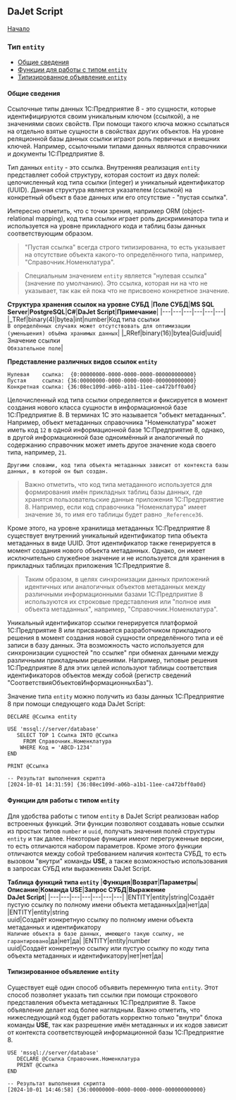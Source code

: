 ## DaJet Script

[Начало](https://github.com/zhichkin/dajet/tree/main/doc/dajet-script/README.md)

### Тип ```entity```

- [Общие сведения](#общие-сведения)
- [Функции для работы с типом ```entity```](#функции-для-работы-с-типом-entity)
- [Типизированное объявление ```entity```](#типизированное-объявление-entity)

#### Общие сведения

Ссылочные типы данных 1С:Предприятие 8 - это сущности, которые идентифицируются своим уникальным ключом (ссылкой), а не значениями своих свойств. При помощи такого ключа можно ссылаться на отдельно взятые сущности в свойствах других объектов. На уровне реляционной базы данных ссылки играют роль первичных и внешних ключей. Например, ссылочными типами данных являются справочники и документы 1С:Предприятие 8.

Тип данных ```entity``` - это ссылка. Внутренняя реализация ```entity``` представляет собой структуру, которая состоит из двух полей: целочисленный код типа ссылки (integer) и уникальный идентификатор (UUID). Данная структура является указателем (ссылкой) на конкретный объект в базе данных или его отсутствие - "пустая ссылка".

Интересно отметить, что с точки зрения, например ORM (object-relational mapping), код типа ссылки играет роль дискриминатора типа и используется на уровне прикладного кода и таблиц базы данных соответствующим образом.

> "Пустая ссылка" всегда строго типизированна, то есть указывает на отсутствие объекта какого-то определённого типа, например, "Справочник.Номенклатура".

> Специальным значением ```entity``` является "нулевая ссылка" (значение по умолчанию). Это ссылка, которая ни на что не указывает, так как ей пока что не присвоено конкретное значение.

**Структура хранения ссылок на уровне СУБД**
|**Поле СУБД**|**MS SQL Server**|**PostgreSQL**|**C#**|**DaJet Script**|**Примечание**|
|---|---|---|---|---|---|
|_TRef|binary(4)|bytea|int|number|Код типа ссылки<br>`В определённых случаях может отсутствовать для оптимизации (уменьшения) объёма хранимых данных`|
|_RRef|binary(16)|bytea|Guid|uuid|Значение ссылки<br>`Обязательное поле`|

**Представление различных видов ссылок ```entity```**
```
Нулевая    ссылка:  {0:00000000-0000-0000-0000-000000000000}
Пустая     ссылка: {36:00000000-0000-0000-0000-000000000000}
Конкретная ссылка: {36:08ec109d-a06b-a1b1-11ee-ca472bff0a0d}
```

Целочисленный код типа ссылки определяется и фиксируется в момент создания нового класса сущности в информационной базе 1С:Предприятие 8. В терминах 1С это называется "объект метаданных". Например, объект метаданных справочника "Номенклатура" может иметь код ```12``` в одной информационной базе 1С:Предприятие 8, однако, в другой информационной базе одноимённый и аналогичный по содержанию справочник может иметь другое значение кода своего типа, например, ```21```.

`Другими словами, код типа объекта метаданных зависит от контекста базы данных, в которой он был создан.`

> Важно отметить, что код типа метаданного используется для формирования имён прикладных таблиц базы данных, где хранятся пользовательские данные приложения 1С:Предприятие 8. Например, если код справочника "Номенклатура" имеет значение ```36```, то имя его таблицы будет равно ```_Reference36```.

Кроме этого, на уровне хранилища метаданных 1С:Предприятие 8 существует внутренний уникальный идентификатор типа объекта метаданных в виде UUID. Этот идентификатор также генерируется в момент создания нового объекта метаданных. Однако, он имеет исключительно служебное значение и не используется для хранения в прикладных таблицах приложения 1С:Предприятие 8.

> Таким образом, в целях синхронизации данных приложений идентичных или аналогичных объектов метаданных между различными информационными базами 1С:Предприятие 8 используются их строковые представления или "полное имя объекта метаданных", например, "Справочник.Номенклатура".

Уникальный идентификатор ссылки генерируется платформой 1С:Предприятие 8 или присваивается разработчиком прикладного решения в момент создания новой сущности определённого типа и её записи в базу данных. Эта возможность часто используется для синхронизации сущностей "по ссылке" при обменах данными между различными прикладными решениями. Например, типовые решения 1С:Предприятие 8 для этих целей используют таблицы соответствия идентификаторов объектов между собой (регистр сведений "СоответствияОбъектовИнформационныхБаз").

Значение типа ```entity``` можно получить из базы данных 1С:Предприятие 8 при помощи следующего кода DaJet Script:

```TSQL
DECLARE @Ссылка entity

USE 'mssql://server/database'
   SELECT TOP 1 Ссылка INTO @Ссылка
     FROM Справочник.Номенклатура
    WHERE Код = 'ABCD-1234'
END

PRINT @Ссылка

-- Результат выполнения скрипта
[2024-10-01 14:31:59] {36:08ec109d-a06b-a1b1-11ee-ca472bff0a0d}
```

#### Функции для работы с типом ```entity```

Для удобства работы с типом ```entity``` в DaJet Script реализован набор встроенных функций. Эти функции позволяют создавать новые ссылки из простых типов ```number``` и ```uuid```, получать значения полей структуры ```entity``` и так далее. Некоторые функции имеют перегруженные версии, то есть отличаются набором параметров. Кроме этого функции отличаются между собой требованием наличия контеста СУБД, то есть вызовом "внутри" команды **USE**, а также возможностью использования в запросах СУБД или выражениях DaJet Script.

**Таблица функций типа ```entity```**
|**Функция**|**Возврат**|**Параметры**|**Описание**|**Команда USE**|**Запрос СУБД**|**Выражение<br>DaJet Script**|
|---|---|---|---|---|---|---|
|ENTITY|entity|string|Создаёт пустую ссылку по полному имени объекта метаданных|да|нет|да|
|ENTITY|entity|string<br>uuid|Создаёт конкретную ссылку по полному имени объекта метаданных и идентификатору<br>`Наличие объекта в базе данных, имеющего такую ссылку, не гарантировано`|да|нет|да|
|ENTITY|entity|number<br>uuid|Создаёт конкретную ссылку или пустую ссылку по коду типа объекта метаданных и идентификатору|нет|нет|да|

#### Типизированное объявление ```entity```

Существует ещё один способ объявить перемнную типа ```entity```. Этот способ позволяет указать тип ссылки при помощи строкового представления объекта метаданных 1С:Предприятие 8. Такое объявление делает код более наглядным. Важно отметить, что нижеследующий код будет работать корректно только "внутри" блока команды **USE**, так как разрешение имён метаданных и их кодов зависит от контекста соответствующей информационной базы 1С:Предприятие 8.

```TSQL
USE 'mssql://server/database'
   DECLARE @Ссылка Справочник.Номенклатура
   PRINT @Ссылка
END

-- Результат выполнения скрипта
[2024-10-01 14:46:58] {36:00000000-0000-0000-0000-000000000000}
```
